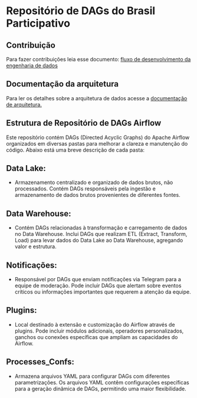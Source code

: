 # Repositório de DAGs do Brasil Participativo

## Contribuição

Para fazer contribuições leia esse documento: [fluxo de desenvolvimento da engenharia de dados](https://gitlab.com/lappis-unb/decidimbr/ecossistemasl/-/wikis/estrutura/Servi%C3%A7os-de-Dados/Fluxo%20de%20Desenvolvimento)


## Documentação da arquitetura

Para ler os detalhes sobre a arquitetura de dados acesse a [documentação de arquitetura.](https://gitlab.com/lappis-unb/decidimbr/ecossistemasl/-/wikis/estrutura/Servi%C3%A7os-de-Dados/Arquitetura-de-dados)

## Estrutura de Repositório de DAGs Airflow

Este repositório contém DAGs (Directed Acyclic Graphs) do Apache Airflow organizados em diversas pastas para melhorar a clareza e manutenção do código. Abaixo está uma breve descrição de cada pasta:

## Data Lake:
  - Armazenamento centralizado e organizado de dados brutos, não processados. Contém DAGs responsáveis pela ingestão e armazenamento de dados brutos provenientes de diferentes fontes.

## Data Warehouse:
  - Contém DAGs relacionadas à transformação e carregamento de dados no Data Warehouse. Inclui DAGs que realizam ETL (Extract, Transform, Load) para levar dados do Data Lake ao Data Warehouse, agregando valor e estrutura.

## Notificações:
  - Responsável por DAGs que enviam notificações via Telegram para a equipe de moderação. Pode incluir DAGs que alertam sobre eventos críticos ou informações importantes que requerem a atenção da equipe.

## Plugins:
  - Local destinado à extensão e customização do Airflow através de plugins. Pode incluir módulos adicionais, operadores personalizados, ganchos ou conexões específicas que ampliam as capacidades do Airflow.

## Processes_Confs:
  - Armazena arquivos YAML para configurar DAGs com diferentes parametrizações. Os arquivos YAML contêm configurações específicas para a geração dinâmica de DAGs, permitindo uma maior flexibilidade.
